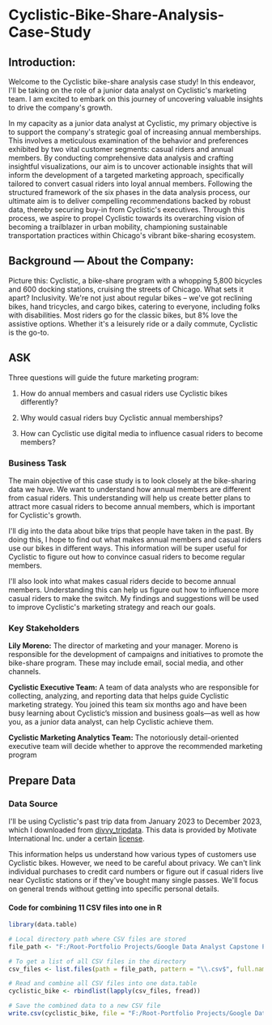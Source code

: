 # Cyclistic-Bike-Share-Analysis-Case-Study

## Introduction:

Welcome to the Cyclistic bike-share analysis case study! In this endeavor, I'll be taking on the role of a junior data analyst on Cyclistic's marketing team. I am excited to embark on this journey of uncovering valuable insights to drive the company's growth.

In my capacity as a junior data analyst at Cyclistic, my primary objective is to support the company's strategic goal of increasing annual memberships. This involves a meticulous examination of the behavior and preferences exhibited by two vital customer segments: casual riders and annual members. By conducting comprehensive data analysis and crafting insightful visualizations, our aim is to uncover actionable insights that will inform the development of a targeted marketing approach, specifically tailored to convert casual riders into loyal annual members. Following the structured framework of the six phases in the data analysis process, our ultimate aim is to deliver compelling recommendations backed by robust data, thereby securing buy-in from Cyclistic's executives. Through this process, we aspire to propel Cyclistic towards its overarching vision of becoming a trailblazer in urban mobility, championing sustainable transportation practices within Chicago's vibrant bike-sharing ecosystem.

## Background — About the Company:

Picture this: Cyclistic, a bike-share program with a whopping 5,800 bicycles and 600 docking stations, cruising the streets of Chicago. What sets it apart? Inclusivity. We're not just about regular bikes – we've got reclining bikes, hand tricycles, and cargo bikes, catering to everyone, including folks with disabilities. Most riders go for the classic bikes, but 8% love the assistive options. Whether it's a leisurely ride or a daily commute, Cyclistic is the go-to.

## ASK

Three questions will guide the future marketing program: 

  1. How do annual members and casual riders use Cyclistic bikes differently? 

  2. Why would casual riders buy Cyclistic annual memberships? 

  3. How can Cyclistic use digital media to influence casual riders to become members?

###  Business Task

The main objective of this case study is to look closely at the bike-sharing data we have. We want to understand how annual members are different from casual riders. This understanding will help us create better plans to attract more casual riders to become annual members, which is important for Cyclistic's growth.

I'll dig into the data about bike trips that people have taken in the past. By doing this, I hope to find out what makes annual members and casual riders use our bikes in different ways. This information will be super useful for Cyclistic to figure out how to convince casual riders to become regular members.

I'll also look into what makes casual riders decide to become annual members. Understanding this can help us figure out how to influence more casual riders to make the switch. My findings and suggestions will be used to improve Cyclistic's marketing strategy and reach our goals.

### Key Stakeholders

  <b>Lily Moreno:</b> The director of marketing and your manager. Moreno is responsible for the development of campaigns and initiatives to promote the bike-share program. These may include email, social media, and other channels.

  <b>Cyclistic Executive Team:</b> A team of data analysts who are responsible for collecting, analyzing, and reporting data that helps guide Cyclistic marketing strategy. You joined this team six months ago and have been busy learning about Cyclistic’s mission and business goals—as well as how you, as a junior data analyst, can help Cyclistic achieve them.


  <b>Cyclistic Marketing Analytics Team:</b> The notoriously detail-oriented executive team will decide whether to approve the recommended marketing program  

## Prepare Data

### Data Source

I'll be using Cyclistic's past trip data from January 2023 to December 2023, which I downloaded from [divvy_tripdata](https://divvy-tripdata.s3.amazonaws.com/index.html). This data is provided by Motivate International Inc. under a certain [license](https://divvybikes.com/data-license-agreement).

This information helps us understand how various types of customers use Cyclistic bikes. However, we need to be careful about privacy. We can't link individual purchases to credit card numbers or figure out if casual riders live near Cyclistic stations or if they've bought many single passes. We'll focus on general trends without getting into specific personal details.


#### Code for combining 11 CSV files into one in R
```r
library(data.table)

# Local directory path where CSV files are stored
file_path <- "F:/Root-Portfolio Projects/Google Data Analyst Capstone Project/Cyclistic Bike-Share Analysis"

# To get a list of all CSV files in the directory
csv_files <- list.files(path = file_path, pattern = "\\.csv$", full.names = TRUE)

# Read and combine all CSV files into one data.table
cyclistic_bike <- rbindlist(lapply(csv_files, fread))

# Save the combined data to a new CSV file
write.csv(cyclistic_bike, file = "F:/Root-Portfolio Projects/Google Data Analyst Capstone Project/Cyclistic Bike-Share Analysis/cyclistic_bike.csv", row.names = FALSE)
```
